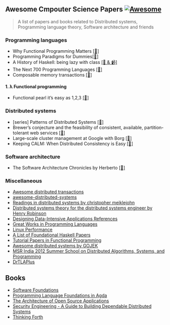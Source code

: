 ## Awesome Cmpouter Science Papers [![Awesome](https://awesome.re/badge.svg)](https://awesome.re)
 

> A list of papers and books related to Distributed systems, Programming language theory, Software architecture and friends

### Programming languages 
* Why Functional Programming Matters [[📄]](https://www.cs.kent.ac.uk/people/staff/dat/miranda/whyfp90.pdf)
* Programming Paradigms for Dummies[[📄]](https://www.info.ucl.ac.be/~pvr/VanRoyChapter.pdf)
* A History of Haskell: being lazy with class [[📄 & 📹]](https://www.microsoft.com/en-us/research/publication/a-history-of-haskell-being-lazy-with-class/)
* The Next 700 Programming Languages [[📄]](https://www.cs.cmu.edu/~crary/819-f09/Landin66.pdf)
* Composable memory transactions [[📄]](https://www.microsoft.com/en-us/research/publication/composable-memory-transactions/)

#### 1. λ Functional programming 
* Functional pearl it’s easy as 1,2,3  [[📄]](https://www.cs.nott.ac.uk/~pszgmh/123.pdf)



### Distributed systems
* [series] Patterns of Distributed Systems [[📄]](https://martinfowler.com/articles/patterns-of-distributed-systems/)
* Brewer’s conjecture and the feasibility of consistent, available, partition-tolerant web services [[📄]](https://users.ece.cmu.edu/~adrian/731-sp04/readings/GL-cap.pdf)
* Large-scale cluster management at Google with Borg [[📄]](https://storage.googleapis.com/pub-tools-public-publication-data/pdf/43438.pdf)
* Keeping CALM: When Distributed Consistency is Easy [[📄]](https://arxiv.org/pdf/1901.01930.pdf) 


### Software architecture
* The Software Architecture Chronicles by Herberto [[🔗]](https://herbertograca.com/2017/07/03/the-software-architecture-chronicles/)

### Miscellaneous 
* [Awesome distributed transactions](https://github.com/rystsov/awesome-distributed-transactions/blob/main/README.md)
* [awesome-distributed-systems](https://github.com/theanalyst/awesome-distributed-systems)
* [Readings in distributed systems by christopher meiklejohn](http://christophermeiklejohn.com/distributed/systems/2013/07/12/readings-in-distributed-systems.html)
* [Distributed systems theory for the distributed systems engineer by Henry Robinson](http://www.the-paper-trail.org/post/2014-08-09-distributed-systems-theory-for-the-distributed-systems-engineer/)
* [Designing Data-Intensive Applications References](https://github.com/ept/ddia-references)
* [Great Works in Programming Languages](http://www.cis.upenn.edu/~bcpierce/courses/670Fall04/GreatWorksInPL.shtml)
* [Linux Performance](http://www.brendangregg.com/linuxperf.html)
* [A List of Foundational Haskell Papers](https://github.com/cohomolo-gy/haskell-resources)
* [Tutorial Papers in Functional Programming](http://www.cse.chalmers.se/~rjmh/tutorials.html)
* [Awesome distributed systems by GOJEK](https://github.com/gojektech/awesome-distributed-systems)
* [MSR India 2012 Summer School on Distributed Algorithms, Systems, and Programming](https://www.microsoft.com/en-us/research/event/msr-india-2012-summer-school-on-distributed-algorithms-systems-and-programming/?from=http%3A%2F%2Fresearch.microsoft.com%2Fen-us%2Fevents%2Fmsri2012summerschool%2F)
* [DrTLAPlus](https://github.com/tlaplus/DrTLAPlus)

## Books
* [Software Foundations](https://softwarefoundations.cis.upenn.edu/current/index.html)
* [Programming Language Foundations in Agda](https://plfa.github.io/)
* [The Architecture of Open Source Applications](http://aosabook.org/en/index.html)
* [Security Engineering - A Guide to Building
Dependable Distributed Systems](https://www.cl.cam.ac.uk/~rja14/book.html)
* [Thinking Forth](http://thinking-forth.sourceforge.net/)
